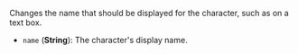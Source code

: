 Changes the name that should be displayed for the character, such as on a text box.

* `name` (**String**): The character's display name.
